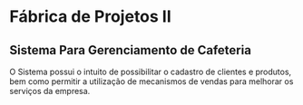# __Fábrica de Projetos II__

## __Sistema Para Gerenciamento de Cafeteria__

O Sistema possui o intuito de possibilitar o cadastro de clientes e produtos, bem como permitir a utilização de mecanismos de vendas para melhorar os serviços da empresa.